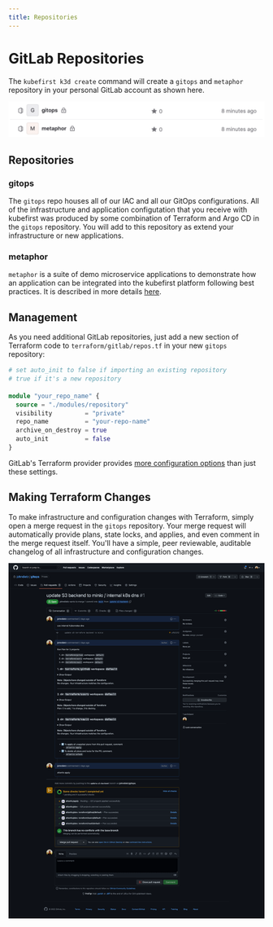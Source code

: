 ```yaml
---
title: Repositories
---
```


# GitLab Repositories

The `kubefirst k3d create` command will create a `gitops` and `metaphor` repository in your personal GitLab account as shown here.

![GitLab repositories](../../../img/common/gitlab/repositories.png)

## Repositories

### gitops

The `gitops` repo houses all of our IAC and all our GitOps configurations. All of the infrastructure and application configutation that you receive with kubefirst was produced by some combination of Terraform and Argo CD in the `gitops` repository. You will add to this repository as extend your infrastructure or new applications.

### metaphor

`metaphor` is a suite of demo microservice applications to demonstrate how an application can be integrated into the kubefirst platform following best practices. It is described in more details [here](../../../explore/metaphor.md).

## Management

As you need additional GitLab repositories, just add a new section of Terraform code to `terraform/gitlab/repos.tf` in your new `gitops` repository:

```terraform
# set auto_init to false if importing an existing repository
# true if it's a new repository

module "your_repo_name" {
  source = "./modules/repository"
  visibility         = "private"
  repo_name          = "your-repo-name"
  archive_on_destroy = true
  auto_init          = false
}
```

GitLab's Terraform provider provides [more configuration options](https://registry.terraform.io/providers/gitlabhq/gitlab/latest/docs) than just these settings.

## Making Terraform Changes

To make infrastructure and configuration changes with Terraform, simply open a merge request in the `gitops` repository. Your merge request will automatically provide plans, state locks, and applies, and even comment in the merge request itself. You'll have a simple, peer reviewable, auditable changelog of all infrastructure and configuration changes.

<!-- TODO: 2.0 - need atlantis pull request gitlab image -->
![Atlantis Example on GitLab](../../../img/kubefirst/local/atlantis.png)
